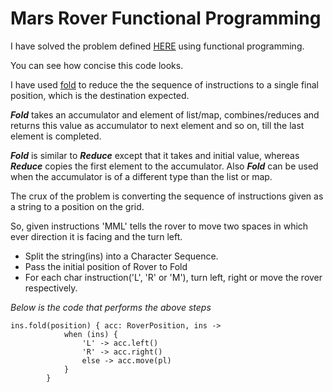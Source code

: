# Mars Rover Functional Programming

I have solved the problem defined [HERE](https://github.com/arvindkgs/Mars-Rover-Traditional/blob/master/README.md) using functional programming.

You can see how concise this code looks.

I have used [fold](https://kotlinlang.org/api/latest/jvm/stdlib/kotlin.collections/fold.html) to reduce the the sequence of instructions to a single final position, which is the destination expected.

***Fold*** takes an accumulator and element of list/map, combines/reduces and returns this value as accumulator to next element and so on, till the last element is completed.

***Fold*** is similar to **_Reduce_** except that it takes and initial value, whereas **_Reduce_** copies the first element to the accumulator. Also **_Fold_** can be used when the accumulator is of a different type than the list or map.

The crux of the problem is converting the sequence of instructions given as a string to a position on the grid.

So, given instructions 'MML' tells the rover to move two spaces in which ever direction it is facing and the turn left.

- Split the string(ins) into a Character Sequence.
- Pass the initial position of Rover to Fold
- For each char instruction('L', 'R' or 'M'), turn left, right or move the rover respectively.

_Below is the code that performs the above steps_

```
ins.fold(position) { acc: RoverPosition, ins ->
            when (ins) {
                'L' -> acc.left()
                'R' -> acc.right()
                else -> acc.move(pl)
            }
        }
```